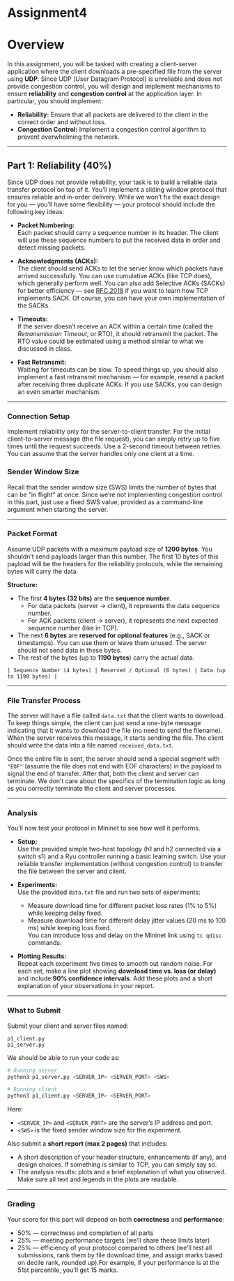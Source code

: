 # Assignment4

# Overview

In this assignment, you will be tasked with creating a client-server application where the client downloads a pre-specified file from the server using **UDP**. Since UDP (User Datagram Protocol) is unreliable and does not provide congestion control, you will design and implement mechanisms to ensure **reliability** and **congestion control** at the application layer. In particular, you should implement:

- **Reliability:** Ensure that all packets are delivered to the client in the correct order and without loss.
- **Congestion Control:** Implement a congestion control algorithm to prevent overwhelming the network. 

---

## Part 1: Reliability (40%)

Since UDP does not provide reliability, your task is to build a reliable data transfer protocol on top of it. You’ll implement a sliding window protocol that ensures reliable and in-order delivery. While we won’t fix the exact design for you — you’ll have some flexibility — your protocol should include the following key ideas:

- **Packet Numbering:**  
  Each packet should carry a sequence number in its header. The client will use these sequence numbers to put the received data in order and detect missing packets.

- **Acknowledgments (ACKs):**  
  The client should send ACKs to let the server know which packets have arrived successfully. You can use cumulative ACKs (like TCP does), which generally perform well. You can also add Selective ACKs (SACKs) for better efficiency — see [RFC 2018](https://datatracker.ietf.org/doc/html/rfc2018) if you want to learn how TCP implements SACK. Of course, you can have your own implementation of the SACKs. 

- **Timeouts:**  
  If the server doesn’t receive an ACK within a certain time (called the *Retransmission Timeout*, or RTO), it should retransmit the packet. The RTO value could be estimated using a method similar to what we discussed in class.

- **Fast Retransmit:**  
  Waiting for timeouts can be slow. To speed things up, you should also implement a fast retransmit mechanism — for example, resend a packet after receiving three duplicate ACKs. If you use SACKs, you can design an even smarter mechanism.

---

### Connection Setup

Implement reliability only for the server-to-client transfer. For the initial client-to-server message (the file request), you can simply retry up to five times until the request succeeds. Use a 2-second timeout between retries. You can assume that the server handles only one client at a time.

### Sender Window Size

Recall that the sender window size (SWS) limits the number of bytes that can be “in flight” at once. Since we’re not implementing congestion control in this part, just use a fixed SWS value, provided as a command-line argument when starting the server.

---

### Packet Format

Assume UDP packets with a maximum payload size of **1200 bytes**. You shouldn’t send payloads larger than this number. The first 10 bytes of this payload will be the headers for the reliability protocols, while the remaining bytes will carry the data.

**Structure:**
- The first **4 bytes (32 bits)** are the **sequence number**.  
  - For data packets (server → client), it represents the data sequence number.  
  - For ACK packets (client → server), it represents the next expected sequence number (like in TCP).
- The next **6 bytes** are **reserved for optional features** (e.g., SACK or timestamps). You can use them or leave them unused. The server should not send data in these bytes.
- The rest of the bytes (up to **1190 bytes**) carry the actual data.

```
| Sequence Number (4 bytes) | Reserved / Optional (6 bytes) | Data (up to 1190 bytes) |
```

---

### File Transfer Process

The server will have a file called `data.txt` that the client wants to download. To keep things simple, the client can just send a one-byte message indicating that it wants to download the file (no need to send the filename). When the server receives this message, it starts sending the file. The client should write the data into a file named `received_data.txt`.  

Once the entire file is sent, the server should send a special segment with `"EOF"` (assume the file does not end with EOF characters) in the payload to signal the end of transfer. After that, both the client and server can terminate. We don’t care about the specifics of the termination logic as long as you correctly terminate the client and server processes.

---

### Analysis

You’ll now test your protocol in Mininet to see how well it performs.

- **Setup:**  
  Use the provided simple two-host topology (h1 and h2 connected via a switch s1) and a Ryu controller running a basic learning switch. Use your reliable transfer implementation (without congestion control) to transfer the file between the server and client.

- **Experiments:**  
  Use the provided `data.txt` file and run two sets of experiments:
  - Measure download time for different packet loss rates (1% to 5%) while keeping delay fixed.
  - Measure download time for different delay jitter values (20 ms to 100 ms) while keeping loss fixed.  
  You can introduce loss and delay on the Mininet link using `tc qdisc` commands.

- **Plotting Results:**  
  Repeat each experiment five times to smooth out random noise. For each set, make a line plot showing **download time vs. loss (or delay)** and include **90% confidence intervals**. Add these plots and a short explanation of your observations in your report.

---

### What to Submit

Submit your client and server files named:

```
p1_client.py
p1_server.py
```

We should be able to run your code as:

```bash
# Running server
python3 p1_server.py <SERVER_IP> <SERVER_PORT> <SWS>

# Running client
python3 p1_client.py <SERVER_IP> <SERVER_PORT>
```

Here:
- `<SERVER_IP>` and `<SERVER_PORT>` are the server’s IP address and port.
- `<SWS>` is the fixed sender window size for the experiment.

Also submit a **short report (max 2 pages)** that includes:
- A short description of your header structure, enhancements (if any), and design choices. If something is similar to TCP, you can simply say so.
- The analysis results: plots and a brief explanation of what you observed. Make sure all text and legends in the plots are readable.

---

### Grading

Your score for this part will depend on both **correctness** and **performance**:

- 50% — correctness and completion of all parts  
- 25% — meeting performance targets (we’ll share these limits later)  
- 25% — efficiency of your protocol compared to others (we’ll test all submissions, rank them by file download time, and assign marks based on decile rank, rounded up).For example, if your performance is at the 51st percentile, you’ll get 15 marks.
